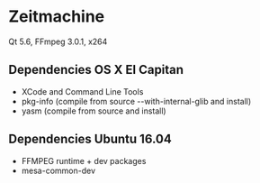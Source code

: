 # Zeitmachine

Qt 5.6, FFmpeg 3.0.1, x264

## Dependencies OS X El Capitan

- XCode and Command Line Tools
- pkg-info (compile from source --with-internal-glib and install)
- yasm (compile from source and install)

## Dependencies Ubuntu 16.04

- FFMPEG runtime + dev packages
- mesa-common-dev
